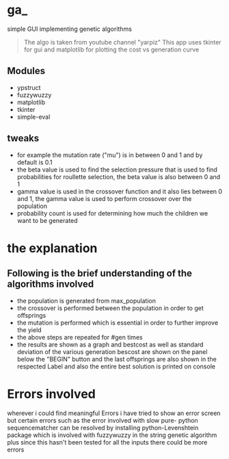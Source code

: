 # ga_
simple GUI implementing genetic algorithms
>The algo is taken from youtube channel "yarpiz"
This app uses tkinter for gui and matplotlib for plotting the cost vs generation curve

## Modules
* ypstruct
* fuzzywuzzy
* matplotlib
* tkinter
* simple-eval

## tweaks
  * for example the mutation rate ("mu") is in between 0 and 1 and by default is 0.1
  * the beta value is used to find the selection pressure that is used to find probabilities for roullette selection, the beta value is also 
   between 0 and 1
  * gamma value is used in the crossover function and it also lies between 0 and 1, the gamma value is used to perform crossover over
   the population
  * probability count is used for determining how much the children we want to be generated 

# the explanation
 ## Following is the brief understanding of the algorithms involved 
   * the population is generated from max_population 
   * the crossover is performed between the population in order to get offsprings
   * the mutation is performed which is essential in order to further improve the yield
   * the above steps are repeated for #gen times
   * the results are shown as a graph and bestcost as well as standard deviation of the various generation bescost are shown
            on the panel below the "BEGIN" button and the last offsprings are also shown in the respected Label and also the entire best solution
            is printed on console


# Errors involved
  wherever i could find meaningful Errors i have tried to show an error screen but certain errors such as the error involved with slow pure-
  python sequencematcher can be resolved by installing python-Levenshtein package which is involved with fuzzywuzzy in the string genetic 
  algorithm plus since this hasn't been tested for all the inputs there could be more errors
